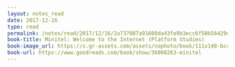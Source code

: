 ```yaml
---
layout: notes_read
date: 2017-12-16
type: read
permalink: /notes/read/2017/12/16/2a737087a91608da43fe9b3ecc6f50b56429dd98.html
book-title: Minitel: Welcome to the Internet (Platform Studies)
book-image_url: https://s.gr-assets.com/assets/nophoto/book/111x148-bcc042a9c91a29c1d680899eff700a03.png
book-url: https://www.goodreads.com/book/show/36008263-minitel
---
```


